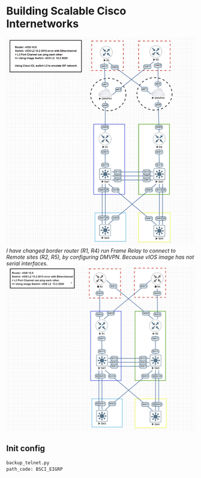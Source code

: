 # Building Scalable Cisco Internetworks

![Topology](/BSCI_EIGRP/DBM_Inc_EIGRP_Diagram_lab_dmvpn.JPG)
*I have changed border router (R1, R4) run Frame Relay to connect to Remote sites (R2, R5), by configuring DMVPN. Because vIOS image has not serial interfaces.*
![Topology](/BSCI_EIGRP/DBM_Inc_EIGRP_Diagram_lab.JPG)


## Init config
```bash
backup_telnet.py
path_code: BSCI_EIGRP
```

